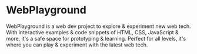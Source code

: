 # WebPlayground
WebPlayground is a web dev project to explore &amp; experiment new web tech. With interactive examples &amp; code snippets of HTML, CSS, JavaScript &amp; more, it's a safe space for prototyping &amp; learning. Perfect for all levels, it's where you can play &amp; experiment with the latest web tech.
